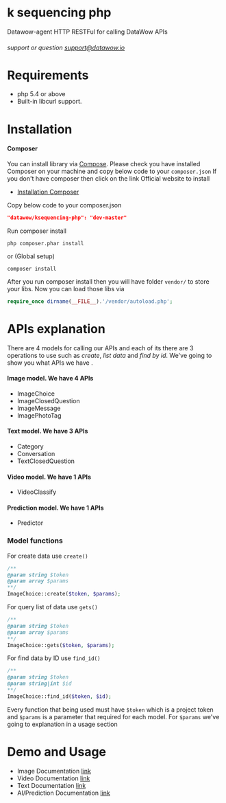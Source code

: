 k sequencing php
=========================
Datawow-agent  HTTP RESTFul for calling DataWow APIs
###### support or question support@datawow.io

# Requirements
* php 5.4 or above
* Built-in libcurl support.

# Installation 
#### Composer
You can install library via [Compose](https://getcomposer.org/). Please check you have installed Composer on your machine and copy below code to your ```composer.json``` If you don't have composer then click on the link Official website to install
- [Installation Composer](https://getcomposer.org/doc/00-intro.md#installation-linux-unix-osx)

Copy below code to your composer.json 

```json
"datawow/ksequencing-php": "dev-master"
```

Run composer install
``` 
php composer.phar install 
```
or (Global setup)
``` 
composer install 
```

After you run composer install then you will have folder ```vendor/``` to store your libs. Now you can load those libs via
```php
require_once dirname(__FILE__).'/vendor/autoload.php';
```


# APIs explanation 
There are 4 models for calling our APIs and each of its there are 3 operations to use such as _create_, _list data_ and _find by id_. We've going to show you what APIs we have .

#### Image model. We have 4 APIs

- ImageChoice
- ImageClosedQuestion
- ImageMessage
- ImagePhotoTag


#### Text model. We have 3 APIs

- Category
- Conversation
- TextClosedQuestion

#### Video model. We have 1 APIs

- VideoClassify


#### Prediction model. We have 1 APIs

- Predictor



### Model functions
For create data use `create()`
```php
/**
@param string $token 
@param array $params
**/
ImageChoice::create($token, $params);
```
For query list of data use `gets()`
```php
/**
@param string $token 
@param array $params
**/
ImageChoice::gets($token, $params);
``` 
For find data by ID use `find_id()`
```php
/**
@param string $token 
@param string|int $id
**/
ImageChoice::find_id($token, $id);
``` 
Every function that being used must have `$token` which is a project token and  `$params` is a parameter that required for each model. For `$params` we've going to explanation in a usage section 


# Demo and Usage

 - Image Documentation [link](README/image_docs.md)
 - Video Documentation [link](README/video_docs.md)
 - Text Documentation [link](README/text_docs.md)
 - AI/Prediction Documentation [link](README/ai_docs.md)
